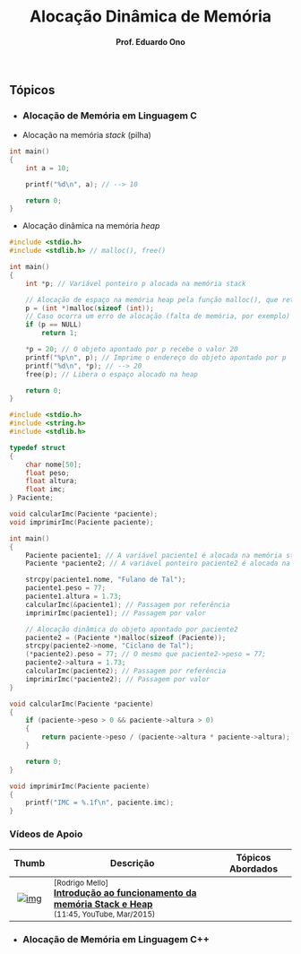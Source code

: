 <h1 align="center">Alocação Dinâmica de Memória</h1>

<h4 align="center">Prof. Eduardo Ono</h4>

&nbsp;

## Tópicos

* ### Alocação de Memória em Linguagem C

* Alocação na memória _stack_ (pilha)

```c
int main()
{
    int a = 10;

    printf("%d\n", a); // --> 10

    return 0;
}
```

* Alocação dinâmica na memória _heap_

```c
#include <stdio.h>
#include <stdlib.h> // malloc(), free()

int main()
{
    int *p; // Variável ponteiro p alocada na memória stack

    // Alocação de espaço na memória heap pela função malloc(), que retorna o endereço do espaço alocado.
    p = (int *)malloc(sizeof (int));
    // Caso ocorra um erro de alocação (falta de memória, por exemplo)
    if (p == NULL)
        return 1;

    *p = 20; // O objeto apontado por p recebe o valor 20
    printf("%p\n", p); // Imprime o endereço do objeto apontado por p
    printf("%d\n", *p); // --> 20
    free(p); // Libera o espaço alocado na heap

    return 0;
}
```

```c
#include <stdio.h>
#include <string.h>
#include <stdlib.h>

typedef struct
{
    char nome[50];
    float peso;
    float altura;
    float imc;
} Paciente;

void calcularImc(Paciente *paciente);
void imprimirImc(Paciente paciente);

int main()
{
    Paciente paciente1; // A variável paciente1 é alocada na memória stack
    Paciente *paciente2; // A variável ponteiro paciente2 é alocada na stack

    strcpy(paciente1.nome, "Fulano de Tal");
    paciente1.peso = 77;
    paciente1.altura = 1.73;
    calcularImc(&paciente1); // Passagem por referência
    imprimirImc(paciente1); // Passagem por valor

    // Alocação dinâmica do objeto apontado por paciente2
    paciente2 = (Paciente *)malloc(sizeof (Paciente));
    strcpy(paciente2->nome, "Ciclano de Tal");
    (*paciente2).peso = 77; // O mesmo que paciente2->peso = 77;
    paciente2->altura = 1.73;
    calcularImc(paciente2); // Passagem por referência
    imprimirImc(*paciente2); // Passagem por valor
}

void calcularImc(Paciente *paciente)
{
    if (paciente->peso > 0 && paciente->altura > 0)
    {
        return paciente->peso / (paciente->altura * paciente->altura);
    }

    return 0;
}

void imprimirImc(Paciente paciente)
{
    printf("IMC = %.1f\n", paciente.imc);
}
```

### Vídeos de Apoio

| Thumb | Descrição | Tópicos Abordados |
| :-: | --- | --- |
| [![img](https://img.youtube.com/vi/i_0IBJkXn2M/default.jpg)](https://www.youtube.com/watch?v=i_0IBJkXn2M) | <sup>[Rodrigo Mello]</sup><br>[__Introdução ao funcionamento da memória Stack e Heap__](https://www.youtube.com/watch?v=i_0IBJkXn2M)<br><sub>(11:45, YouTube, Mar/2015)</sub> |  

* ### Alocação de Memória em Linguagem C++



&nbsp;

